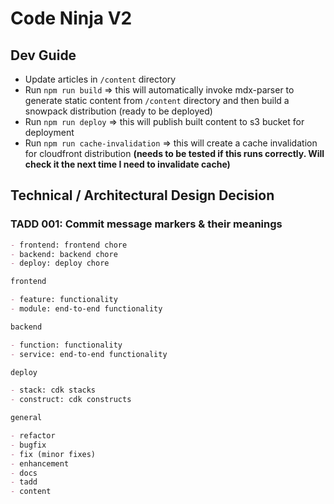 # Code Ninja V2

## Dev Guide

- Update articles in `/content` directory
- Run `npm run build` => this will automatically invoke mdx-parser to generate static content from `/content` directory and then build a snowpack distribution (ready to be deployed)
- Run `npm run deploy` => this will publish built content to s3 bucket for deployment
- Run `npm run cache-invalidation` => this will create a cache invalidation for cloudfront distribution **(needs to be tested if this runs correctly. Will check it the next time I need to invalidate cache)**

## Technical / Architectural Design Decision

### TADD 001: Commit message markers & their meanings

```md
- frontend: frontend chore
- backend: backend chore
- deploy: deploy chore

frontend

- feature: functionality
- module: end-to-end functionality

backend

- function: functionality
- service: end-to-end functionality

deploy

- stack: cdk stacks
- construct: cdk constructs

general

- refactor
- bugfix
- fix (minor fixes)
- enhancement
- docs
- tadd
- content
```
